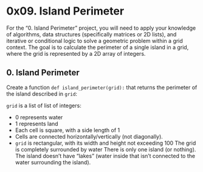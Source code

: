 # 0x09. Island Perimeter

For the “0. Island Perimeter” project, you will need to apply your knowledge of algorithms, data structures (specifically matrices or 2D lists), and iterative or conditional logic to solve a geometric problem within a grid context. The goal is to calculate the perimeter of a single island in a grid, where the grid is represented by a 2D array of integers.

## 0. Island Perimeter
Create a function ``def island_perimeter(grid):`` that returns the perimeter of the island described in ``grid``:

``grid`` is a list of list of integers:
- 0 represents water
- 1 represents land
- Each cell is square, with a side length of 1
- Cells are connected horizontally/vertically (not diagonally).
- ``grid`` is rectangular, with its width and height not exceeding 100
The grid is completely surrounded by water
There is only one island (or nothing).
The island doesn’t have “lakes” (water inside that isn’t connected to the water surrounding the island).

